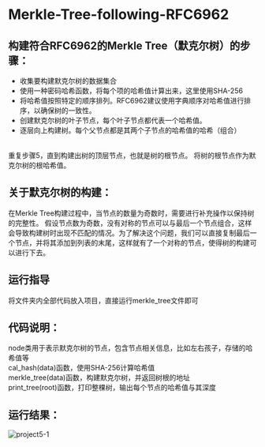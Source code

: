# Merkle-Tree-following-RFC6962

## 构建符合RFC6962的Merkle Tree（默克尔树）的步骤：
* 收集要构建默克尔树的数据集合
* 使用一种密码哈希函数，将每个项的哈希值计算出来，这里使用SHA-256
* 将哈希值按照特定的顺序排列。RFC6962建议使用字典顺序对哈希值进行排序，以确保树的一致性。
* 创建默克尔树的叶子节点，每个叶子节点都代表一个哈希值。
* 逐层向上构建树。每个父节点都是其两个子节点的哈希值的哈希（组合）

<br>重复步骤5，直到构建出树的顶层节点，也就是树的根节点。
将树的根节点作为默克尔树的根哈希值。
## 关于默克尔树的构建：
在Merkle Tree构建过程中，当节点的数量为奇数时，需要进行补充操作以保持树的完整性。
假设节点数为奇数，没有对称的节点可以与最后一个节点组合，这样会导致构建树时出现不匹配的情况。为了解决这个问题，我们可以直接复制最后一个节点，并将其添加到列表的末尾，这样就有了一个对称的节点，使得树的构建可以进行下去。
## 运行指导
将文件夹内全部代码放入项目，直接运行merkle_tree文件即可
## 代码说明：
node类用于表示默克尔树的节点，包含节点相关信息，比如左右孩子，存储的哈希值等<br>
cal_hash(data)函数，使用SHA-256计算哈希值<br>
merkle_tree(data)函数，构建默克尔树，并返回树根的地址<br>
print_tree(root)函数，打印整棵树，输出每个节点的哈希值与其深度<br>
## 运行结果：
![project5-1](https://github.com/Basoob/Innovation-and-Entrepreneurship-Practice-Homework/assets/141385265/8dffab3b-0982-44ed-aa82-94622d27849e)
